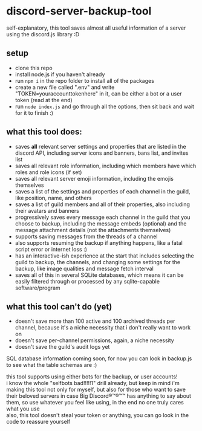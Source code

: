 # discord-server-backup-tool

self-explanatory, this tool saves almost all useful information of a server using the discord.js library :D

## setup
- clone this repo
- install node.js if you haven't already
- run `npm i` in the repo folder to install all of the packages
- create a new file called ".env" and write "TOKEN=youraccounttokenhere" in it, can be either a bot or a user token (read at the end)
- run `node index.js` and go through all the options, then sit back and wait for it to finish :)

## what this tool does:
- saves **all** relevant server settings and properties that are listed in the discord API, including server icons and banners, bans list, and invites list
- saves all relevant role information, including which members have which roles and role icons (if set)
- saves all relevant server emoji information, including the emojis themselves
- saves a list of the settings and properties of each channel in the guild, like position, name, and others
- saves a list of guild members and all of their properties, also including their avatars and banners
- progressively saves every message each channel in the guild that you choose to backup, including the message embeds (optional) and the message attachment details (not the attachments themselves)
- supports saving messages from the threads of a channel
- also supports resuming the backup if anything happens, like a fatal script error or internet loss :)
- has an interactive-ish experience at the start that includes selecting the guild to backup, the channels, and changing some settings for the backup, like image qualities and message fetch interval
- saves all of this in several SQLite databases, which means it can be easily filtered through or processed by any sqlite-capable software/program

## what this tool can't do (yet)
- doesn't save more than 100 active and 100 archived threads per channel, because it's a niche necessity that i don't really want to work on
- doesn't save per-channel permissions, again, a niche necessity
- doesn't save the guild's audit logs yet
  
SQL database information coming soon, for now you can look in backup.js to see what the table schemas are :)
  
this tool supports using either bots for the backup, or user accounts!  
i know the whole "selfbots bad!!!!!1" drill already, but keep in mind i'm making this tool not only for myself, but also for those who want to save their beloved servers in case Big Discord®™®™™ has anything to say about them, so use whatever you feel like using, in the end no one truly cares what you use  
also, this tool doesn't steal your token or anything, you can go look in the code to reassure yourself
